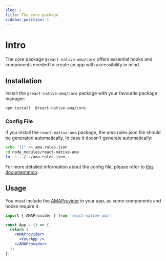 ```yaml
---
slug: /
title: The core package
sidebar_position: 1
---
```


# Intro

The core package `@react-native-ama/core` offers essential hooks and components needed to create an app with accessibility in mind.

## Installation

Install the `@react-native-ama/core` package with your favourite package manager:

```bash npm2yarn
npm install  @react-native-ama/core
```

### Config File

If you install the `react-native-ama` package, the ama.rules.json file should be generated automatically. In case it doesn't generate automatically:

```bash
echo "{}" >> ama.rules.json
cd node_modules/react-native-ama
ln -s ../../ama.rules.json .
```

For more detailed information about the config file, please refer to [this documentation](/config-file).

## Usage

You must include the [AMAProvider](../components/AMAProvider) in your app, as some components and hooks require it.

```jsx {1-4,8-9}
import { AMAProvider } from 'react-native-ama';

const App = () => {
  return (
    <AMAProvider>
      <YourApp />
    </AMAProvider>
  );
};
```
